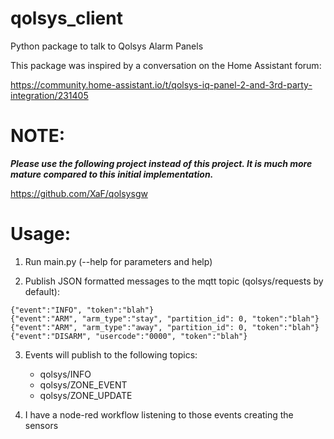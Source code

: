 # qolsys_client

Python package to talk to Qolsys Alarm Panels

This package was inspired by a conversation on the Home Assistant forum:

<https://community.home-assistant.io/t/qolsys-iq-panel-2-and-3rd-party-integration/231405>

# NOTE:

***Please use the following project instead of this project.  It is much more mature compared to this initial implementation.***

<https://github.com/XaF/qolsysgw>

# Usage:

1. Run main.py (--help for parameters and help)

2. Publish JSON formatted messages to the mqtt topic (qolsys/requests by default):

```
{"event":"INFO", "token":"blah"}
{"event":"ARM", "arm_type":"stay", "partition_id": 0, "token":"blah"}
{"event":"ARM", "arm_type":"away", "partition_id": 0, "token":"blah"}
{"event":"DISARM", "usercode":"0000", "token":"blah"}
```

3. Events will publish to the following topics:
    - qolsys/INFO
    - qolsys/ZONE_EVENT
    - qolsys/ZONE_UPDATE

4. I have a node-red workflow listening to those events creating the sensors
